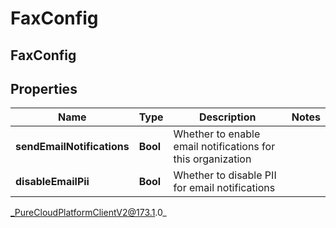 # FaxConfig

## FaxConfig

## Properties

|Name | Type | Description | Notes|
|------------ | ------------- | ------------- | -------------|
| **sendEmailNotifications** | **Bool** | Whether to enable email notifications for this organization | |
| **disableEmailPii** | **Bool** | Whether to disable PII for email notifications | |



_PureCloudPlatformClientV2@173.1.0_
